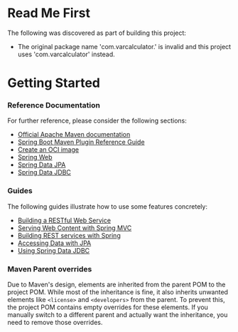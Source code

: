 # Read Me First
The following was discovered as part of building this project:

* The original package name 'com.varcalculator.' is invalid and this project uses 'com.varcalculator' instead.

# Getting Started

### Reference Documentation
For further reference, please consider the following sections:

* [Official Apache Maven documentation](https://maven.apache.org/guides/index.html)
* [Spring Boot Maven Plugin Reference Guide](https://docs.spring.io/spring-boot/docs/3.3.1/maven-plugin/reference/html/)
* [Create an OCI image](https://docs.spring.io/spring-boot/docs/3.3.1/maven-plugin/reference/html/#build-image)
* [Spring Web](https://docs.spring.io/spring-boot/docs/3.3.1/reference/htmlsingle/index.html#web)
* [Spring Data JPA](https://docs.spring.io/spring-boot/docs/3.3.1/reference/htmlsingle/index.html#data.sql.jpa-and-spring-data)
* [Spring Data JDBC](https://docs.spring.io/spring-boot/docs/3.3.1/reference/htmlsingle/index.html#data.sql.jdbc)

### Guides
The following guides illustrate how to use some features concretely:

* [Building a RESTful Web Service](https://spring.io/guides/gs/rest-service/)
* [Serving Web Content with Spring MVC](https://spring.io/guides/gs/serving-web-content/)
* [Building REST services with Spring](https://spring.io/guides/tutorials/rest/)
* [Accessing Data with JPA](https://spring.io/guides/gs/accessing-data-jpa/)
* [Using Spring Data JDBC](https://github.com/spring-projects/spring-data-examples/tree/master/jdbc/basics)

### Maven Parent overrides

Due to Maven's design, elements are inherited from the parent POM to the project POM.
While most of the inheritance is fine, it also inherits unwanted elements like `<license>` and `<developers>` from the parent.
To prevent this, the project POM contains empty overrides for these elements.
If you manually switch to a different parent and actually want the inheritance, you need to remove those overrides.

